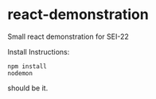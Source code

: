 # react-demonstration
Small react demonstration for SEI-22

Install Instructions:

```
npm install
nodemon
```

should be it.
